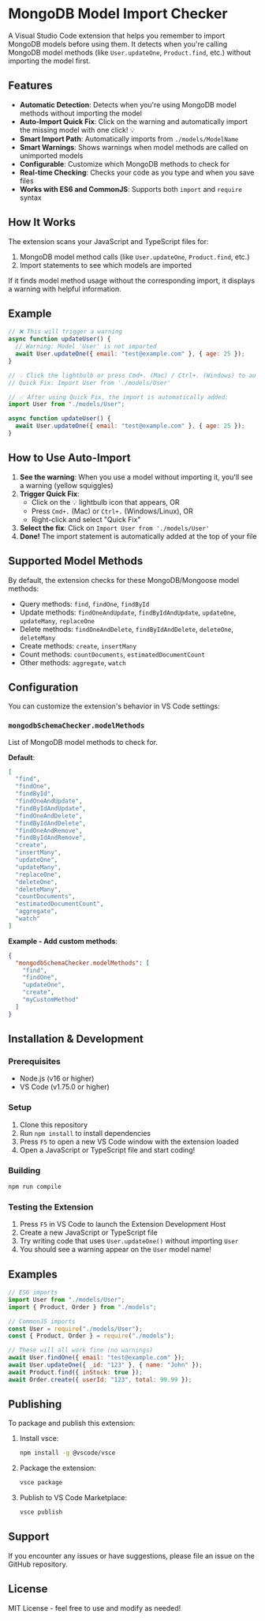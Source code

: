 # MongoDB Model Import Checker

A Visual Studio Code extension that helps you remember to import MongoDB models before using them. It detects when you're calling MongoDB model methods (like `User.updateOne`, `Product.find`, etc.) without importing the model first.

## Features

- **Automatic Detection**: Detects when you're using MongoDB model methods without importing the model
- **Auto-Import Quick Fix**: Click on the warning and automatically import the missing model with one click! 💡
- **Smart Import Path**: Automatically imports from `./models/ModelName`
- **Smart Warnings**: Shows warnings when model methods are called on unimported models
- **Configurable**: Customize which MongoDB methods to check for
- **Real-time Checking**: Checks your code as you type and when you save files
- **Works with ES6 and CommonJS**: Supports both `import` and `require` syntax

## How It Works

The extension scans your JavaScript and TypeScript files for:

1. MongoDB model method calls (like `User.updateOne`, `Product.find`, etc.)
2. Import statements to see which models are imported

If it finds model method usage without the corresponding import, it displays a warning with helpful information.

## Example

```javascript
// ❌ This will trigger a warning
async function updateUser() {
  // Warning: Model 'User' is not imported
  await User.updateOne({ email: "test@example.com" }, { age: 25 });
}

// 💡 Click the lightbulb or press Cmd+. (Mac) / Ctrl+. (Windows) to auto-import:
// Quick Fix: Import User from './models/User'

// ✅ After using Quick Fix, the import is automatically added:
import User from "./models/User";

async function updateUser() {
  await User.updateOne({ email: "test@example.com" }, { age: 25 });
}
```

## How to Use Auto-Import

1. **See the warning**: When you use a model without importing it, you'll see a warning (yellow squiggles)
2. **Trigger Quick Fix**:
   - Click on the 💡 lightbulb icon that appears, OR
   - Press `Cmd+.` (Mac) or `Ctrl+.` (Windows/Linux), OR
   - Right-click and select "Quick Fix"
3. **Select the fix**: Click on `Import User from './models/User'`
4. **Done!** The import statement is automatically added at the top of your file

## Supported Model Methods

By default, the extension checks for these MongoDB/Mongoose model methods:

- Query methods: `find`, `findOne`, `findById`
- Update methods: `findOneAndUpdate`, `findByIdAndUpdate`, `updateOne`, `updateMany`, `replaceOne`
- Delete methods: `findOneAndDelete`, `findByIdAndDelete`, `deleteOne`, `deleteMany`
- Create methods: `create`, `insertMany`
- Count methods: `countDocuments`, `estimatedDocumentCount`
- Other methods: `aggregate`, `watch`

## Configuration

You can customize the extension's behavior in VS Code settings:

### `mongodbSchemaChecker.modelMethods`

List of MongoDB model methods to check for.

**Default**:

```json
[
  "find",
  "findOne",
  "findById",
  "findOneAndUpdate",
  "findByIdAndUpdate",
  "findOneAndDelete",
  "findByIdAndDelete",
  "findOneAndRemove",
  "findByIdAndRemove",
  "create",
  "insertMany",
  "updateOne",
  "updateMany",
  "replaceOne",
  "deleteOne",
  "deleteMany",
  "countDocuments",
  "estimatedDocumentCount",
  "aggregate",
  "watch"
]
```

**Example - Add custom methods**:

```json
{
  "mongodbSchemaChecker.modelMethods": [
    "find",
    "findOne",
    "updateOne",
    "create",
    "myCustomMethod"
  ]
}
```

## Installation & Development

### Prerequisites

- Node.js (v16 or higher)
- VS Code (v1.75.0 or higher)

### Setup

1. Clone this repository
2. Run `npm install` to install dependencies
3. Press `F5` to open a new VS Code window with the extension loaded
4. Open a JavaScript or TypeScript file and start coding!

### Building

```bash
npm run compile
```

### Testing the Extension

1. Press `F5` in VS Code to launch the Extension Development Host
2. Create a new JavaScript or TypeScript file
3. Try writing code that uses `User.updateOne()` without importing `User`
4. You should see a warning appear on the `User` model name!

## Examples

```javascript
// ES6 imports
import User from "./models/User";
import { Product, Order } from "./models";

// CommonJS imports
const User = require("./models/User");
const { Product, Order } = require("./models");

// These will all work fine (no warnings)
await User.findOne({ email: "test@example.com" });
await User.updateOne({ _id: "123" }, { name: "John" });
await Product.find({ inStock: true });
await Order.create({ userId: "123", total: 99.99 });
```

## Publishing

To package and publish this extension:

1. Install vsce:

   ```bash
   npm install -g @vscode/vsce
   ```

2. Package the extension:

   ```bash
   vsce package
   ```

3. Publish to VS Code Marketplace:

   ```bash
   vsce publish
   ```

## Support

If you encounter any issues or have suggestions, please file an issue on the GitHub repository.

## License

MIT License - feel free to use and modify as needed!
